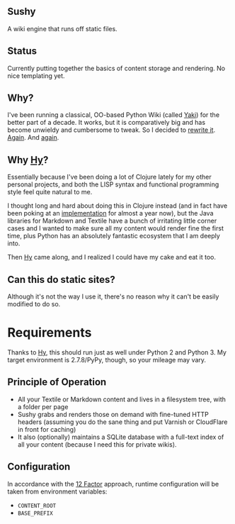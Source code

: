 ## Sushy

A wiki engine that runs off static files.


## Status

Currently putting together the basics of content storage and rendering. No nice templating yet.

## Why?

I've been running a classical, OO-based Python Wiki (called [Yaki][y]) for the better part of a decade. It works, but it is comparatively big and has become unwieldy and cumbersome to tweak. So I decided to [rewrite it][tng]. [Again][gae]. And [again][clj].

## Why [Hy][hy]?

Essentially because I've been doing a lot of Clojure lately for my other personal projects, and both the LISP syntax and functional programming style feel quite natural to me.

I thought long and hard about doing this in Clojure instead (and in fact have been poking at an [implementation][clj] for almost a year now), but the Java libraries for Markdown and Textile have a bunch of irritating little corner cases and I wanted to make sure all my content would render fine the first time, plus Python has an absolutely fantastic ecosystem that I am deeply into.

Then [Hy][hy] came along, and I realized I could have my cake and eat it too.

## Can this do static sites?

Although it's not the way I use it, there's no reason why it can't be easily modified to do so.

# Requirements

Thanks to [Hy][hy], this should run just as well under Python 2 and Python 3. My target environment is 2.7.8/PyPy, though, so your mileage may vary.

## Principle of Operation

* All your Textile or Markdown content and lives in a filesystem tree, with a folder per page
* Sushy grabs and renders those on demand with fine-tuned HTTP headers (assuming you do the sane thing and put Varnish or CloudFlare in front for caching)
* It also (optionally) maintains a SQLite database with a full-text index of all your content (because I need this for private wikis).

## Configuration

In accordance with the [12 Factor][12] approach, runtime configuration will be taken from environment variables:

* `CONTENT_ROOT`
* `BASE_PREFIX`

[12]: http://12factor.net/
[hy]: http://hylang.org
[y]: https://github.com/rcarmo/Yaki
[tng]: https://github.com/rcarmo/yaki-tng
[gae]: https://github.com/rcarmo/yaki-gae
[clj]: https://github.com/rcarmo/yaki-clj
